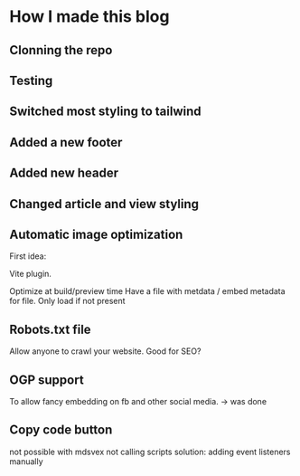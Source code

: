 # How I made this blog

## Clonning the repo

## Testing

## Switched most styling to tailwind

## Added a new footer

## Added new header

## Changed article and view styling

## Automatic image optimization

First idea:

Vite plugin.

Optimize at build/preview time
Have a file with metdata / embed metadata for file.
Only load if not present

## Robots.txt file

Allow anyone to crawl your website.
Good for SEO?

## OGP support

To allow fancy embedding on fb and other social media. -> was done

## Copy code button

not possible with mdsvex
not calling scripts
solution: adding event listeners manually

